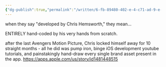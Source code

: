 ```yaml
---
{"dg-publish":true,"permalink":"/written/6-fb-89480-402-e-4-c71-ad-9-e-b94-fa-3-de-7-c63/","dgHomeLink":true,"dgPassFrontmatter":false}
---
```


when they say "developed by Chris Hemsworth," they mean...

ENTIRELY hand-coded by his very hands from scratch.

after the last Avengers Motion Picture, Chris locked himself away for 10 straight months - all he did was pump iron, binge iOS development youtube tutorials, and painstakingly hand-draw every single brand asset present in the app. https://apps.apple.com/us/story/id1481448515